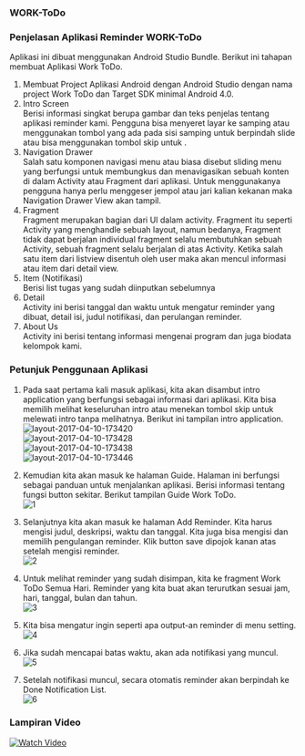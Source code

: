 ### WORK-ToDo ###
### Penjelasan Aplikasi Reminder WORK-ToDo ###

Aplikasi ini dibuat menggunakan Android Studio Bundle. Berikut ini tahapan membuat Aplikasi Work ToDo.<br>
1.	Membuat Project Aplikasi Android dengan Android Studio dengan nama project Work ToDo dan Target SDK minimal Android 4.0.<br>
2.	Intro Screen<br>
Berisi informasi singkat berupa gambar dan teks penjelas tentang aplikasi reminder kami. Pengguna bisa menyeret layar ke samping atau menggunakan tombol yang ada pada sisi samping untuk berpindah slide atau bisa menggunakan tombol skip untuk .<br>
3.	Navigation Drawer<br>
Salah satu komponen navigasi menu atau biasa disebut sliding menu yang berfungsi untuk membungkus dan menavigasikan sebuah konten di dalam Activity atau Fragment dari aplikasi. Untuk menggunakanya pengguna hanya perlu menggeser jempol atau jari kalian kekanan maka Navigation Drawer View akan tampil.<br>
4.	Fragment<br>
Fragment merupakan bagian dari UI dalam activity. Fragment itu seperti Activity yang menghandle sebuah layout, namun bedanya, Fragment tidak dapat berjalan individual fragment selalu membutuhkan sebuah Activity, sebuah fragment selalu berjalan di atas Activity. Ketika salah satu item dari listview disentuh oleh user maka akan mencul informasi atau item dari detail view. <br>
5.	Item (Notifikasi)<br>
Berisi list tugas yang sudah diinputkan sebelumnya<br>
6.	Detail<br>
Activity ini berisi tanggal dan waktu untuk mengatur reminder yang dibuat, detail isi, judul notifikasi, dan  perulangan reminder.<br>
7.	About Us<br>
Activity ini berisi tentang informasi mengenai program dan juga biodata kelompok kami.<br>

### Petunjuk Penggunaan Aplikasi ###
1. Pada saat pertama kali masuk aplikasi, kita akan disambut intro application yang berfungsi sebagai informasi dari aplikasi. Kita bisa memilih melihat keseluruhan intro atau menekan tombol skip untuk melewati intro tanpa melihatnya. Berikut ini tampilan intro application.<br>
![layout-2017-04-10-173420](https://cloud.githubusercontent.com/assets/22855247/26518989/b71b86dc-42e4-11e7-94be-4e17e9daa154.png)<br>
![layout-2017-04-10-173428](https://cloud.githubusercontent.com/assets/22855247/26518991/b735916c-42e4-11e7-9b42-f7ed29235962.png)<br>
![layout-2017-04-10-173438](https://cloud.githubusercontent.com/assets/22855247/26518992/b738dfde-42e4-11e7-9218-9b23a9b0d223.png)<br>
![layout-2017-04-10-173446](https://cloud.githubusercontent.com/assets/22855247/26518993/b73aed6a-42e4-11e7-9ae2-d16333551f41.png)<br>

2. Kemudian kita akan masuk ke halaman Guide. Halaman ini berfungsi sebagai panduan untuk menjalankan aplikasi. Berisi informasi tentang fungsi button sekitar. Berikut tampilan Guide Work ToDo.<br>
![1](https://cloud.githubusercontent.com/assets/22855247/26519237/118875a0-42e8-11e7-8d4b-6171d8947d93.jpg)<br>

3. Selanjutnya kita akan masuk ke halaman Add Reminder. Kita harus mengisi judul, deskripsi, waktu dan tanggal. Kita juga bisa mengisi dan memilih pengulangan reminder. Klik button save dipojok kanan atas setelah mengisi reminder. <br>
![2](https://cloud.githubusercontent.com/assets/22855247/26519245/3c52842e-42e8-11e7-91ce-838ef911a37f.jpg)<br>

4. Untuk melihat reminder yang sudah disimpan, kita ke fragment Work ToDo Semua Hari. Reminder yang kita buat akan terurutkan sesuai jam, hari, tanggal, bulan dan tahun.<br>
![3](https://cloud.githubusercontent.com/assets/22855247/26519270/9af0ab28-42e8-11e7-93c8-44782efe6240.jpg)<br>

5. Kita bisa mengatur ingin seperti apa output-an reminder di menu setting. <br>
![4](https://cloud.githubusercontent.com/assets/22855247/26519287/e62971ec-42e8-11e7-8578-a299750e1b20.jpg)<br>

6. Jika sudah mencapai batas waktu, akan ada notifikasi yang muncul.<br>
![5](https://cloud.githubusercontent.com/assets/22855247/26519294/04cec07a-42e9-11e7-9737-49655f7e0964.jpg)<br>

7. Setelah notifikasi muncul, secara otomatis reminder akan berpindah ke Done Notification List.<br>
![6](https://cloud.githubusercontent.com/assets/22855247/26519295/04d0cb72-42e9-11e7-8629-2dd2d97766ac.jpg)<br>

### Lampiran Video ###
[![Watch Video](https://img.youtube.com/vi/KgrvnVzXsCs/0.jpg)](https://www.youtube.com/watch?v=KgrvnVzXsCs)
